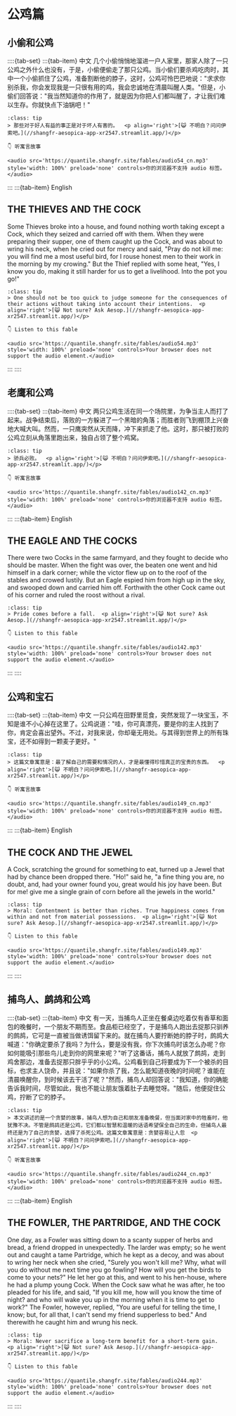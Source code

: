 # 公鸡篇

## 小偷和公鸡


::::{tab-set}
:::{tab-item} 中文
几个小偷悄悄地溜进一户人家里，那家人除了一只公鸡之外什么也没有，于是，小偷便偷走了那只公鸡。当小偷们要杀鸡吃肉时，其中一个小偷抓住了公鸡，准备割断他的脖子，这时，公鸡可怜巴巴地说："求求你别杀我，你会发现我是一只很有用的鸡，我会忠诚地在清晨叫醒人类。"但是，小偷们回答说："我当然知道你的作用了，就是因为你把人们都叫醒了，才让我们难以生存。你就快点下油锅吧！"

```{admonition} **寓意**
:class: tip
> 那些对于好人有益的事正是对于坏人有害的。  <p align='right'>[😺 不明白？问问伊索吧。](//shangfr-aesopica-app-xr2547.streamlit.app/)</p>

👇 听寓言故事

<audio src='https://quantile.shangfr.site/fables/audio54_cn.mp3'  style='width: 100%' preload='none' controls>你的浏览器不支持 audio 标签。</audio>

```

 
:::
:::{tab-item} English
## THE THIEVES AND THE COCK

Some Thieves broke into a house, and found nothing worth taking except a Cock, which they seized and carried off with them. When they were preparing their supper, one of them caught up the Cock, and was about to wring his neck, when he cried out for mercy and said, "Pray do not kill me: you will find me a most useful bird, for I rouse honest men to their work in the morning by my crowing." But the Thief replied with some heat, "Yes, I know you do, making it still harder for us to get a livelihood. Into the pot you go!"

```{admonition} **Moral**
:class: tip
> One should not be too quick to judge someone for the consequences of their actions without taking into account their intentions.  <p align='right'>[😺 Not sure? Ask Aesop.](//shangfr-aesopica-app-xr2547.streamlit.app/)</p>

👇 Listen to this fable

<audio src='https://quantile.shangfr.site/fables/audio54.mp3'  style='width: 100%' preload='none' controls>Your browser does not support the audio element.</audio>

```

 
:::
::::
    
## 老鹰和公鸡


::::{tab-set}
:::{tab-item} 中文
两只公鸡生活在同一个场院里，为争当主人而打了起来。战争结束后，落败的一方躲进了一个黑暗的角落；而胜者则飞到棚顶上兴奋地大喊大叫。然而，一只鹰突然从天而降，冲下来抓走了他。这时，那只被打败的公鸡立刻从角落里跑出来，独自占领了整个鸡窝。

```{admonition} **寓意**
:class: tip
> 骄兵必败。  <p align='right'>[😺 不明白？问问伊索吧。](//shangfr-aesopica-app-xr2547.streamlit.app/)</p>

👇 听寓言故事

<audio src='https://quantile.shangfr.site/fables/audio142_cn.mp3'  style='width: 100%' preload='none' controls>你的浏览器不支持 audio 标签。</audio>

```

 
:::
:::{tab-item} English
## THE EAGLE AND THE COCKS

There were two Cocks in the same farmyard, and they fought to decide who should be master. When the fight was over, the beaten one went and hid himself in a dark corner; while the victor flew up on to the roof of the stables and crowed lustily. But an Eagle espied him from high up in the sky, and swooped down and carried him off. Forthwith the other Cock came out of his corner and ruled the roost without a rival.

```{admonition} **Moral**
:class: tip
> Pride comes before a fall.  <p align='right'>[😺 Not sure? Ask Aesop.](//shangfr-aesopica-app-xr2547.streamlit.app/)</p>

👇 Listen to this fable

<audio src='https://quantile.shangfr.site/fables/audio142.mp3'  style='width: 100%' preload='none' controls>Your browser does not support the audio element.</audio>

```

 
:::
::::
    
## 公鸡和宝石


::::{tab-set}
:::{tab-item} 中文
一只公鸡在田野里觅食，突然发现了一块宝玉，不知是谁不小心掉在这里了。公鸡说道："哇，你可真漂亮，要是你的主人找到了你，肯定会喜出望外。不过，对我来说，你却毫无用处。与其得到世界上的所有珠宝，还不如得到一颗麦子更好。"

```{admonition} **寓意**
:class: tip
> 这篇文章寓意是：最了解自己的需要和情况的人，才是最懂得珍惜真正的宝贵的东西。  <p align='right'>[😺 不明白？问问伊索吧。](//shangfr-aesopica-app-xr2547.streamlit.app/)</p>

👇 听寓言故事

<audio src='https://quantile.shangfr.site/fables/audio149_cn.mp3'  style='width: 100%' preload='none' controls>你的浏览器不支持 audio 标签。</audio>

```

 
:::
:::{tab-item} English
## THE COCK AND THE JEWEL

A Cock, scratching the ground for something to eat, turned up a Jewel that had by chance been dropped there. "Ho!" said he, "a fine thing you are, no doubt, and, had your owner found you, great would his joy have been. But for me! give me a single grain of corn before all the jewels in the world."

```{admonition} **Moral**
:class: tip
> Moral: Contentment is better than riches. True happiness comes from within and not from material possessions.  <p align='right'>[😺 Not sure? Ask Aesop.](//shangfr-aesopica-app-xr2547.streamlit.app/)</p>

👇 Listen to this fable

<audio src='https://quantile.shangfr.site/fables/audio149.mp3'  style='width: 100%' preload='none' controls>Your browser does not support the audio element.</audio>

```

 
:::
::::
    
## 捕鸟人、鹧鸪和公鸡


::::{tab-set}
:::{tab-item} 中文
有一天，当捕鸟人正坐在餐桌边吃着仅有香草和面包的晚餐时，一个朋友不期而至。食品柜已经空了，于是捕鸟人跑出去捉那只驯养的鹧鸪，它可是一直被当做诱饵留下来的。就在捕鸟人要拧断她的脖子时，鹧鸪大喊道："你确定要杀了我吗？为什么，要是没有我，你下次捕鸟时该怎么办呢？你如何能吸引那些鸟儿走到你的网里来呢？"听了这番话，捕鸟人就放了鹧鸪，走到鸡舍那边，准备去捉那只胖乎乎的小公鸡。公鸡看到自己将要成为下一个被杀的目标，也求主人饶命，并且说："如果你杀了我，怎么能知道夜晚的时间呢？谁能在清晨唤醒你，到时候该去干活了呢？"然而，捕鸟人却回答说："我知道，你的确能告诉我时间，尽管如此，我也不能让朋友饿着肚子去睡觉呀。"随后，他便捉住公鸡，拧断了它的脖子。

```{admonition} **寓意**
:class: tip
> 本文讲述的是一个贪婪的故事，捕鸟人想为自己和朋友准备晚餐，但当面对家中的牲畜时，他犹豫不决。不管是鹧鸪还是公鸡，它们都以智慧和温暖的话语希望保全自己的生命，但捕鸟人最终还是为了自己的贪婪，选择了杀死公鸡。这篇文章寓意是：贪婪容易让人忽  <p align='right'>[😺 不明白？问问伊索吧。](//shangfr-aesopica-app-xr2547.streamlit.app/)</p>

👇 听寓言故事

<audio src='https://quantile.shangfr.site/fables/audio244_cn.mp3'  style='width: 100%' preload='none' controls>你的浏览器不支持 audio 标签。</audio>

```

 
:::
:::{tab-item} English
## THE FOWLER, THE PARTRIDGE, AND THE COCK

One day, as a Fowler was sitting down to a scanty supper of herbs and bread, a friend dropped in unexpectedly. The larder was empty; so he went out and caught a tame Partridge, which he kept as a decoy, and was about to wring her neck when she cried, "Surely you won't kill me? Why, what will you do without me next time you go fowling? How will you get the birds to come to your nets?" He let her go at this, and went to his hen-house, where he had a plump young Cock. When the Cock saw what he was after, he too pleaded for his life, and said, "If you kill me, how will you know the time of night? and who will wake you up in the morning when it is time to get to work?" The Fowler, however, replied, "You are useful for telling the time, I know; but, for all that, I can't send my friend supperless to bed." And therewith he caught him and wrung his neck.

```{admonition} **Moral**
:class: tip
> Moral: Never sacrifice a long-term benefit for a short-term gain.  <p align='right'>[😺 Not sure? Ask Aesop.](//shangfr-aesopica-app-xr2547.streamlit.app/)</p>

👇 Listen to this fable

<audio src='https://quantile.shangfr.site/fables/audio244.mp3'  style='width: 100%' preload='none' controls>Your browser does not support the audio element.</audio>

```

 
:::
::::
    
